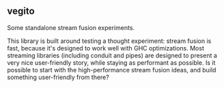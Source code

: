 ## vegito

Some standalone stream fusion experiments.

This library is built around testing a thought experiment: stream fusion is
fast, because it's designed to work well with GHC optimizations. Most streaming
libraries (including conduit and pipes) are designed to present a very nice
user-friendly story, while staying as performant as possible. Is it possible to
start with the high-performance stream fusion ideas, and build something
user-friendly from there?
